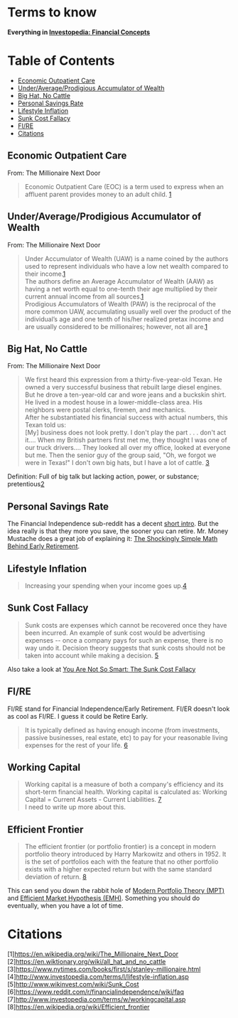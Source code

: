# Terms to know

**Everything in [Investopedia: Financial Concepts](http://www.investopedia.com/university/concepts/)**

# Table of Contents
  * [Economic Outpatient Care](#economic-outpatient-care)
  * [Under/Average/Prodigious Accumulator of Wealth](#underaverageprodigious-accumulator-of-wealth)
  * [Big Hat, No Cattle](#big-hat-no-cattle)
  * [Personal Savings Rate](#personal-savings-rate)
  * [Lifestyle Inflation](#lifestyle-inflation)
  * [Sunk Cost Fallacy](#sunk-cost-fallacy)
  * [FI/RE](#fire)
  * [Citations](#citations)

## Economic Outpatient Care
From: The Millionaire Next Door
>Economic Outpatient Care (EOC) is a term used to express when an affluent parent provides money to an adult child. [1](#citations)

## Under/Average/Prodigious Accumulator of Wealth
From: The Millionaire Next Door
>Under Accumulator of Wealth (UAW) is a name coined by the authors used to represent individuals who have a low net wealth compared to their income.[1](#citations)   
>The authors define an Average Accumulator of Wealth (AAW) as having a net worth equal to one-tenth their age multiplied by their current annual income from all sources.[1](#citations)   
> Prodigious Accumulators of Wealth (PAW) is the reciprocal of the more common UAW, accumulating usually well over the product of the individual’s age and one tenth of his/her realized pretax income and are usually considered to be millionaires; however, not all are.[1](#citations) 

## Big Hat, No Cattle
From: The Millionaire Next Door
>We first heard this expression from a thirty-five-year-old Texan. He owned a very successful business that rebuilt large diesel engines. But he drove a ten-year-old car and wore jeans and a buckskin shirt. He lived in a modest house in a lower-middle-class area. His neighbors were postal clerks, firemen, and mechanics.  
After he substantiated his financial success with actual numbers, this Texan told us:  
[My] business does not look pretty. I don't play the part . . . don't act it.... When my British partners first met me, they thought I was one of our truck drivers.... They looked all over my office, looked at everyone but me. Then the senior guy of the group said, "Oh, we forgot we were in Texas!" I don't own big hats, but I have a lot of cattle. [3](#citations)  
  
Definition: Full of big talk but lacking action, power, or substance; pretentious[2](#citations)

## Personal Savings Rate
The Financial Independence sub-reddit has a decent [short intro](https://www.reddit.com/r/financialindependence/wiki/faq#wiki_how_do_i_calculate_my_savings_rate.3F). But the idea really is that they more you save, the sooner you can retire. Mr. Money Mustache does a great job of explaining it: [The Shockingly Simple Math Behind Early Retirement](http://www.mrmoneymustache.com/2012/01/13/the-shockingly-simple-math-behind-early-retirement/).  

## Lifestyle Inflation
>Increasing your spending when your income goes up.[4](#citations)

## Sunk Cost Fallacy
> Sunk costs are expenses which cannot be recovered once they have been incurred. An example of sunk cost would be advertising expenses -- once a company pays for such an expense, there is no way undo it. Decision theory suggests that sunk costs should not be taken into account while making a decision. [5](#citations)
  
Also take a look at [You Are Not So Smart: The Sunk Cost Fallacy](http://youarenotsosmart.com/2011/03/25/the-sunk-cost-fallacy/)

## FI/RE
FI/RE stand for Financial Independence/Early Retirement. FI/ER doesn't look as cool as FI/RE. I guess it could be Retire Early.   
>It is typically defined as having enough income (from investments, passive businesses, real estate, etc) to pay for your reasonable living expenses for the rest of your life. [6](#citations)

## Working Capital
>Working capital is a measure of both a company's efficiency and its short-term financial health. Working capital is calculated as: Working Capital = Current Assets - Current Liabilities. [7](#citations)  
I need to write up more about this.

## Efficient Frontier
>The efficient frontier (or portfolio frontier) is a concept in modern portfolio theory introduced by Harry Markowitz and others in 1952. It is the set of portfolios each with the feature that no other portfolio exists with a higher expected return but with the same standard deviation of return. [8](#citations)  

This can send you down the rabbit hole of [Modern Portfolio Theory (MPT)](https://en.wikipedia.org/wiki/Modern_portfolio_theory) and [Efficient Market Hypothesis (EMH)](http://www.investopedia.com/terms/e/efficientmarkethypothesis.asp). Something you should do eventually, when you have a lot of time.


# Citations
[1]<https://en.wikipedia.org/wiki/The_Millionaire_Next_Door>  
[2]<https://en.wiktionary.org/wiki/all_hat_and_no_cattle>  
[3]<https://www.nytimes.com/books/first/s/stanley-millionaire.html>  
[4]<http://www.investopedia.com/terms/l/lifestyle-inflation.asp>
[5]<http://www.wikinvest.com/wiki/Sunk_Cost>
[6]<https://www.reddit.com/r/financialindependence/wiki/faq>
[7]<http://www.investopedia.com/terms/w/workingcapital.asp>
[8]<https://en.wikipedia.org/wiki/Efficient_frontier>
